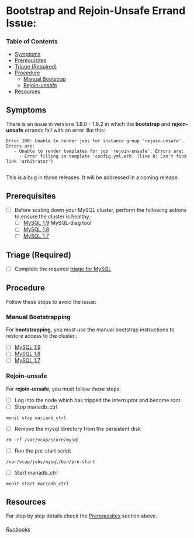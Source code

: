 # Bootstrap and Rejoin-Unsafe Errand Issue:

<!-- @TODO https://www.pivotaltracker.com/n/projects/1968443/stories/141294911 -->

### Table of Contents
- [Symptoms](#symptoms)
- [Prerequisites](#prerequisites)
- [Triage (Required)](#triage)
- [Procedure](#procedure)
  - [Manual Bootstrap](#manual-bootstrapping)
  - [Rejoin-unsafe](#rejoin-unsafe)
- [Resources](#resources)

## Symptoms
There is an issue in versions 1.8.0 - 1.8.2 in which the **bootstrap** and **rejoin-unsafe** errands fail with an error like this:
```
Error 100: Unable to render jobs for instance group 'rejoin-unsafe'. Errors are:
   - Unable to render templates for job 'rejoin-unsafe'. Errors are:
     - Error filling in template 'config.yml.erb' (line 8: Can't find link 'arbitrator')
     
```
This is a bug in those releases. It will be addressed in a coming release.

## Prerequisites
- [ ] Before scaling down your MySQL cluster, perform the following actions to ensure the cluster is healthy.:
  - [ ] [MySQL 1.9](http://docs.pivotal.io/p-mysql/1-9/mysql-diag.html#healthy) MySQL-diag tool
  - [ ] [MySQL 1.8](http://docs.pivotal.io/p-mysql/1-8/scaling-down.html#check-health)
  - [ ] [MySQL 1.7](http://docs.pivotal.io/p-mysql/1-7/scaling-down.html#check-health)
  
## Triage (Required)

 - [ ] Complete the required [triage for MySQL](https://github.com/pivotal-gss/pcf-guide/tree/master/playbooks/MySQL#triage)

## Procedure
 Follow these steps to avoid the issue:

### Manual Bootstrapping
For **bootstrapping**, you must use the manual bootstrap instructions to restore access to the cluster.:
  - [ ] [MySQL 1.9](http://docs.pivotal.io/p-mysql/1-9/bootstrapping.html#manual-bootstrap)
  - [ ] [MySQL 1.8](http://docs.pivotal.io/p-mysql/1-8/bootstrapping.html#manual-bootstrap)
  - [ ] [MySQL 1.7](http://docs.pivotal.io/p-mysql/1-7/bootstrapping.html#manual-bootstrap)

### Rejoin-unsafe
For **rejoin-unsafe**, you must follow these steps:
- [ ] Log into the node which has tripped the interruptor and become root.
- [ ] Stop mariadb_ctrl 
```
monit stop mariadb_ctrl
```
- [ ] Remove the mysql directory from the persistent disk
```
rm -rf /var/vcap/store/mysql
```
- [ ] Run the pre-start script
```
/var/vcap/jobs/mysql/bin/pre-start
```
- [ ] Start mariadb_ctrl
```
monit start mariadb_ctrl
```


 

## Resources
For step by step details check the [Prerequisites](#prerequisites) section above.

















###### [Runbooks](../Runbook.md)
